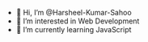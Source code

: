 - 👋 Hi, I’m @Harsheel-Kumar-Sahoo
- 👀 I’m interested in Web Development
- 🌱 I’m currently learning JavaScript

<!---
Harsheel-Kumar-Sahoo/Harsheel-Kumar-Sahoo is a ✨ special ✨ repository because its `README.md` (this file) appears on your GitHub profile.
You can click the Preview link to take a look at your changes.
--->
